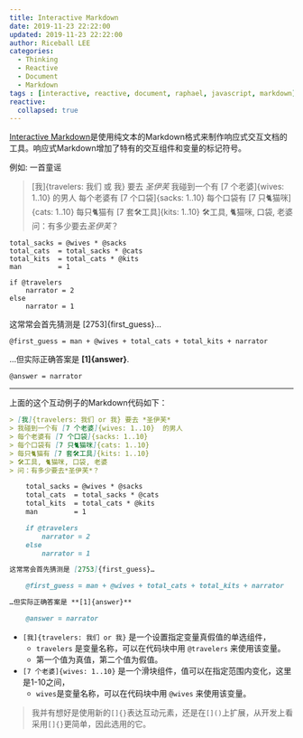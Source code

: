 ```yaml
---
title: Interactive Markdown
date: 2019-11-23 22:22:00
updated: 2019-11-23 22:22:00
author: Riceball LEE
categories:
  - Thinking
  - Reactive
  - Document
  - Markdown
tags : [interactive, reactive, document, raphael, javascript, markdown]
reactive:
  collapsed: true
---
```


[Interactive Markdown](http://riceball.me/imarkdown)是使用纯文本的Markdown格式来制作响应式交互文档的工具。响应式Markdown增加了特有的交互组件和变量的标记符号。

例如: 一首童谣

> [我]{travelers: 我们 或 我} 要去 *圣伊芙*
> 我碰到一个有 [7 个老婆]{wives: 1..10}  的男人
> 每个老婆有 [7 个口袋]{sacks: 1..10}
> 每个口袋有 [7 只🐈️猫咪]{cats: 1..10}
> 每只🐈️猫有 [7 套🛠️工具]{kits: 1..10}
> 🛠️工具, 🐈️猫咪, 口袋, 老婆
> 问：有多少要去*圣伊芙*？

    total_sacks = @wives * @sacks
    total_cats  = total_sacks * @cats
    total_kits  = total_cats * @kits
    man         = 1

    if @travelers
        narrator = 2
    else
        narrator = 1

这常常会首先猜测是 [2753]{first_guess}…

    @first_guess = man + @wives + total_cats + total_kits + narrator

…但实际正确答案是 **[1]{answer}**.

    @answer = narrator

-----

上面的这个互动例子的Markdown代码如下：

```md
> [我]{travelers: 我们 or 我} 要去 *圣伊芙*
> 我碰到一个有 [7 个老婆]{wives: 1..10}  的男人
> 每个老婆有 [7 个口袋]{sacks: 1..10}
> 每个口袋有 [7 只🐈️猫咪]{cats: 1..10}
> 每只🐈️猫有 [7 套🛠️工具]{kits: 1..10}
> 🛠️工具, 🐈️猫咪, 口袋, 老婆
> 问：有多少要去*圣伊芙*？

    total_sacks = @wives * @sacks
    total_cats  = total_sacks * @cats
    total_kits  = total_cats * @kits
    man         = 1

    if @travelers
        narrator = 2
    else
        narrator = 1

这常常会首先猜测是 [2753]{first_guess}…

    @first_guess = man + @wives + total_cats + total_kits + narrator

…但实际正确答案是 **[1]{answer}**

    @answer = narrator
```

* `[我]{travelers: 我们 or 我}` 是一个设置指定变量真假值的单选组件，
  * `travelers` 是变量名称，可以在代码块中用 `@travelers` 来使用该变量。
  * 第一个值为真值，第二个值为假值。
* `[7 个老婆]{wives: 1..10}` 是一个滑块组件，值可以在指定范围内变化，这里是1-10之间，
  * `wives`是变量名称，可以在代码块中用 `@wives` 来使用该变量。

> 我并有想好是使用新的`[]{}`表达互动元素，还是在`[]()`上扩展，从开发上看采用`[]{}`更简单，因此选用的它。

